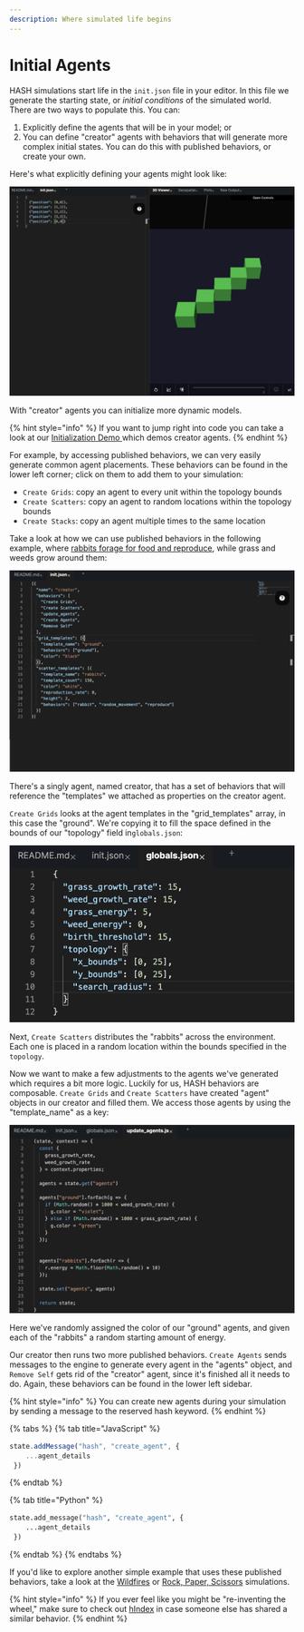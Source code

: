```yaml
---
description: Where simulated life begins
---
```


# Initial Agents

HASH simulations start life in the `init.json` file in your editor. In this file we generate the starting state, or _initial conditions_ of the simulated world. There are two ways to populate this. You can:

1. Explicitly define the agents that will be in your model; or
2. You can define "creator" agents with behaviors that will generate more complex initial states. You can do this with published behaviors, or create your own.

Here's what explicitly defining your agents might look like:

![Defining five agents in init.json](../.gitbook/assets/screen-shot-2020-05-30-at-5.41.03-pm.png)

With "creator" agents you can initialize more dynamic models. 

{% hint style="info" %}
If you want to jump right into code you can take a look at our [Initialization Demo ](https://hash.ai/index/5e7548ed792e5d5adecdb5bd/initialization-demo)which demos creator agents.
{% endhint %}

For example, by accessing published behaviors, we can very easily generate common agent placements. These behaviors can be found in the lower left corner; click on them to add them to your simulation:

* `Create Grids`:  copy an agent to every unit within the topology bounds
* `Create Scatters`: copy an agent to random locations within the topology bounds 
* `Create Stacks`: copy an agent multiple times to the same location

Take a look at how we can use published behaviors in the following example, where [rabbits forage for food and reproduce](https://hash.ai/index/5e4b6aa3c9c6f7504be4f605/rabbits-grass-weeds), while grass and weeds grow around them:

![](../.gitbook/assets/screen-shot-2020-05-30-at-5.43.10-pm.png)

There's a singly agent, named creator, that has a set of behaviors that will reference the "templates" we attached as properties on the creator agent.

`Create Grids` looks at the agent templates in the "grid\_templates" array, in this case the "ground". We're copying it to fill the space defined in the bounds of our "topology" field in`globals.json`:

![](../.gitbook/assets/screen-shot-2020-05-30-at-5.45.24-pm.png)

Next, `Create Scatters` distributes the "rabbits" across the environment. Each one is placed in a random location within the bounds specified in the `topology`.

Now we want to make a few adjustments to the agents we've generated which requires a bit more logic. Luckily for us, HASH behaviors are composable. `Create Grids` and `Create Scatters` have created  "agent" objects in our creator and filled them. We access those agents by using the "template\_name" as a key: 

![](../.gitbook/assets/screen-shot-2020-05-30-at-5.49.04-pm.png)

Here we've randomly assigned the color of our "ground" agents, and given each of the "rabbits" a random starting amount of energy.

Our creator then runs two more published behaviors. `Create Agents` sends messages to the engine to generate every agent in the "agents" object, and `Remove Self`  gets rid of the "creator" agent, since it's finished all it needs to do. Again, these behaviors can be found in the lower left sidebar.

{% hint style="info" %}
You can create new agents during your simulation by sending a message to the reserved hash keyword.
{% endhint %}

{% tabs %}
{% tab title="JavaScript" %}
```javascript
state.addMessage("hash", "create_agent", {
    ...agent_details
 })

```
{% endtab %}

{% tab title="Python" %}
```python
state.add_message("hash", "create_agent", {
    ...agent_details
 })
```
{% endtab %}
{% endtabs %}

If you'd like to explore another simple example that uses these published behaviors, take a look at the [Wildfires](https://hash.ai/index/5de534020860d432cb408b92/wildfires-regrowth) or [Rock,  Paper, Scissors](https://core.hash.ai/simulation/5e7a44d2d945ef3e5d54bd55) simulations.

{% hint style="info" %}
If you ever feel like you might be "re-inventing the wheel," make sure to check out [hIndex](https://hash.ai/index/search?contentType=Behavior&sort=relevance&query=create&page=1) in case someone else has shared a similar behavior.
{% endhint %}

